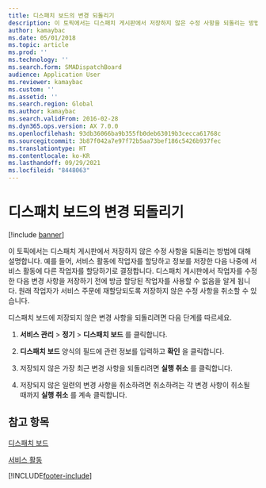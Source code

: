 ```yaml
---
title: 디스패치 보드의 변경 되돌리기
description: 이 토픽에서는 디스패치 게시판에서 저장하지 않은 수정 사항을 되돌리는 방법에 대해 설명합니다.
author: kamaybac
ms.date: 05/01/2018
ms.topic: article
ms.prod: ''
ms.technology: ''
ms.search.form: SMADispatchBoard
audience: Application User
ms.reviewer: kamaybac
ms.custom: ''
ms.assetid: ''
ms.search.region: Global
ms.author: kamaybac
ms.search.validFrom: 2016-02-28
ms.dyn365.ops.version: AX 7.0.0
ms.openlocfilehash: 93db36066ba9b355fb0deb63019b3cecca61768c
ms.sourcegitcommit: 3b87f042a7e97f72b5aa73bef186c5426b937fec
ms.translationtype: HT
ms.contentlocale: ko-KR
ms.lasthandoff: 09/29/2021
ms.locfileid: "8448063"
---
```

# <a name="reverse-changes-in-a-dispatch-board"></a>디스패치 보드의 변경 되돌리기 

[!include [banner](../includes/banner.md)]


이 토픽에서는 디스패치 게시판에서 저장하지 않은 수정 사항을 되돌리는 방법에 대해 설명합니다. 예를 들어, 서비스 활동에 작업자를 할당하고 정보를 저장한 다음 나중에 서비스 활동에 다른 작업자를 할당하기로 결정합니다. 디스패치 게시판에서 작업자를 수정한 다음 변경 사항을 저장하기 전에 방금 할당된 작업자를 사용할 수 없음을 알게 됩니다. 원래 작업자가 서비스 주문에 재할당되도록 저장하지 않은 수정 사항을 취소할 수 있습니다.

디스패치 보드에 저장되지 않은 변경 사항을 되돌리려면 다음 단계를 따르세요.

1.  **서비스 관리** \> **정기** \> **디스패치 보드** 를 클릭합니다.

2.  **디스패치 보드** 양식의 필드에 관련 정보를 입력하고 **확인** 을 클릭합니다. 

3.  저장되지 않은 가장 최근 변경 사항을 되돌리려면 **실행 취소** 를 클릭합니다.

4.  저장되지 않은 일련의 변경 사항을 취소하려면 취소하려는 각 변경 사항이 취소될 때까지 **실행 취소** 를 계속 클릭합니다.

## <a name="see-also"></a>참고 항목

[디스패치 보드](dispatch-board.md)

[서비스 활동](service-activities.md)

 




[!INCLUDE[footer-include](../../includes/footer-banner.md)]